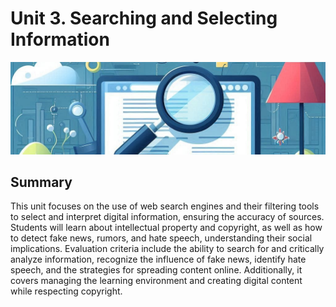 # Unit 3. Searching and Selecting Information

<img class="header" src="../images/ud3_ict1.jpeg"/>

## Summary

This unit focuses on the use of web search engines and their filtering tools to select and interpret digital information, ensuring the accuracy of sources. Students will learn about intellectual property and copyright, as well as how to detect fake news, rumors, and hate speech, understanding their social implications. Evaluation criteria include the ability to search for and critically analyze information, recognize the influence of fake news, identify hate speech, and the strategies for spreading content online. Additionally, it covers managing the learning environment and creating digital content while respecting copyright.
